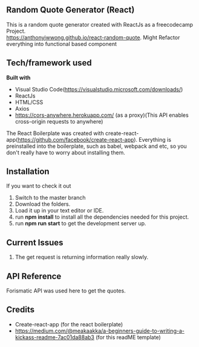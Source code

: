 
## Random Quote Generator (React)
This is a random quote generator created with ReactJs as a freecodecamp Project.<br>
https://anthonyjwwong.github.io/react-random-quote.
Might Refactor everything into functional based component

## Tech/framework used
<b>Built with</b>
- Visual Studio Code(https://visualstudio.microsoft.com/downloads/)
- ReactJs
- HTML/CSS
- Axios 
- https://cors-anywhere.herokuapp.com/ (as a proxy)(This API enables cross-origin requests to anywhere)
 
The React Boilerplate was created with create-react-app(https://github.com/facebook/create-react-app).
Everything is preinstalled into the boilerplate, such as babel, webpack and etc, so you don't really have to worry about installing them.

## Installation
If you want to check it out
1. Switch to the master branch 
2. Download the folders. 
3. Load it up in your text editor or IDE.
4. run <b>npm install</b> to install all the dependencies needed for this project.
5. run <b>npm run start</b> to get the development server up.

## Current Issues
1. The get request is returning information really slowly. 

## API Reference
Forismatic API was used here to get the quotes. 


## Credits
- Create-react-app (for the react boilerplate)
- https://medium.com/@meakaakka/a-beginners-guide-to-writing-a-kickass-readme-7ac01da88ab3 (for this readME template)


